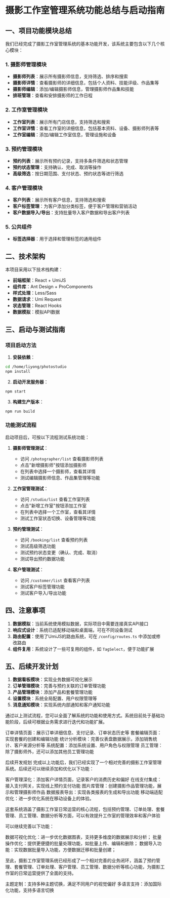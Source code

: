 # 摄影工作室管理系统功能总结与启动指南

## 一、项目功能模块总结

我们已经完成了摄影工作室管理系统的基本功能开发，该系统主要包含以下几个核心模块：

### 1. 摄影师管理模块
- **摄影师列表**：展示所有摄影师信息，支持筛选、排序和搜索
- **摄影师详情**：查看摄影师的详细信息，包括个人资料、技能评级、作品集等
- **摄影师编辑**：添加/编辑摄影师信息，管理摄影师作品集和技能
- **排班管理**：查看和安排摄影师的工作日程

### 2. 工作室管理模块
- **工作室列表**：展示所有门店信息，支持筛选和搜索
- **工作室详情**：查看工作室的详细信息，包括基本资料、设备、摄影师列表等
- **工作室编辑**：添加/编辑工作室信息，管理设施和设备

### 3. 预约管理模块
- **预约列表**：展示所有预约记录，支持多条件筛选和状态管理
- **预约状态管理**：支持确认、完成、取消等操作
- **高级筛选**：按日期范围、支付状态、预约状态等进行筛选

### 4. 客户管理模块
- **客户列表**：展示所有客户信息，支持筛选和搜索
- **客户标签管理**：为客户添加分类标签，便于客户管理和营销活动
- **客户数据导入/导出**：支持批量导入客户数据和导出客户列表

### 5. 公共组件
- **标签选择器**：用于选择和管理标签的通用组件

## 二、技术架构

本项目采用以下技术栈构建：

- **前端框架**：React + UmiJS
- **组件库**：Ant Design + ProComponents
- **样式处理**：Less/Sass
- **数据请求**：Umi Request
- **状态管理**：React Hooks
- **数据模拟**：模拟API数据

## 三、启动与测试指南

### 项目启动方法

1. **安装依赖**：
```bash
cd /home/liyong/photostudio
npm install
```

2. **启动开发服务器**：
```bash
npm start
```

3. **构建生产版本**：
```bash
npm run build
```

### 功能测试流程

启动项目后，可按以下流程测试系统功能：

1. **摄影师管理测试**：
   - 访问 `/photographer/list` 查看摄影师列表
   - 点击"新增摄影师"按钮添加摄影师
   - 在列表中选择一个摄影师，查看其详情
   - 测试编辑摄影师信息、作品集管理等功能

2. **工作室管理测试**：
   - 访问 `/studio/list` 查看工作室列表
   - 点击"新增工作室"按钮添加工作室
   - 在列表中选择一个工作室，查看其详情
   - 测试工作室状态切换、设备管理等功能

3. **预约管理测试**：
   - 访问 `/booking/list` 查看预约列表
   - 测试高级筛选功能
   - 测试预约状态变更（确认、完成、取消）
   - 测试导出预约数据功能

4. **客户管理测试**：
   - 访问 `/customer/list` 查看客户列表
   - 测试客户标签管理功能
   - 测试客户导入/导出功能

## 四、注意事项

1. **数据模拟**：当前系统使用模拟数据，实际项目中需要连接真实API接口
2. **响应式设计**：系统已适配移动端和桌面端，可在不同设备测试
3. **路由配置**：使用了UmiJS的路由系统，可在 `/config/routes.ts` 中添加或修改路由
4. **组件复用**：系统设计了一些可复用的组件，如 `TagSelect`，便于功能扩展

## 五、后续开发计划

1. **数据看板模块**：实现业务数据可视化展示
2. **订单管理模块**：完善与预约关联的订单管理功能
3. **产品管理模块**：添加产品和套餐管理功能
4. **设置模块**：系统全局配置、用户权限管理等
5. **消息通知模块**：实现系统内部通知和客户通知功能

通过以上测试流程，您可以全面了解系统的功能和使用方式。系统目前处于基础功能阶段，后续可根据业务需求进行迭代和功能扩展。

订单详情页面：展示订单详细信息、支付记录、订单状态历史等 套餐编辑页面：实现套餐的创建和编辑功能 统计分析模块：完善仪表盘数据展示，添加销售统计、客户来源分析等 系统配置：添加系统设置、用户角色与权限管理 员工管理：除了摄影师外，还可以添加其他员工管理功能

后续开发规划
完成以上功能后，我们已经实现了一个相对完善的摄影工作室管理系统。后续还可以继续添加和优化以下功能：

客户管理深化：添加客户详情页面，记录客户的消费历史和偏好
在线支付集成：接入支付网关，实现线上预约支付功能
图片库管理：创建摄影作品管理功能，展示和管理摄影师作品
数据报表导出：实现各类报表的生成和导出功能
移动端适配优化：进一步优化系统在移动设备上的体验。

这套系统涵盖了摄影工作室日常运营的核心流程，包括预约管理、订单处理、套餐管理、员工管理、数据分析等方面，可以有效提升工作室的管理效率和客户体验

可以继续完善以下功能：


数据可视化优化：进一步优化数据图表，支持更多维度的数据展示和分析；
批量操作优化：提供更便捷的批量处理功能，如批量上传、编辑和删除；
数据导入功能：实现数据批量导入功能，方便数据迁移和批量创建；


至此，摄影工作室管理系统已经形成了一个相对完善的业务闭环，涵盖了预约管理、套餐管理、订单处理、客户管理、员工管理、数据分析等核心功能，为摄影工作室的日常运营提供了全面的支持。


主题定制：支持多种主题切换，满足不同用户的视觉偏好
多语言支持：添加国际化功能，支持多语言切换